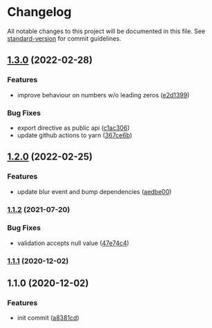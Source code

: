 # Changelog

All notable changes to this project will be documented in this file. See [standard-version](https://github.com/conventional-changelog/standard-version) for commit guidelines.

## [1.3.0](https://github.com/stumpam/ngx-cz-in/compare/v1.2.0...v1.3.0) (2022-02-28)


### Features

* improve behaviour on numbers w/o leading zeros ([e2d1399](https://github.com/stumpam/ngx-cz-in/commit/e2d1399100acbf3167eb4afd07779e5223e44ce1))


### Bug Fixes

* export directive as public api ([c1ac306](https://github.com/stumpam/ngx-cz-in/commit/c1ac306b9fb8870682d69c2003b5017390ff2b8d))
* update github actions to yarn ([367ce6b](https://github.com/stumpam/ngx-cz-in/commit/367ce6b24767e46f3baf0d3d55074d538bc8a33d))

## [1.2.0](https://github.com/stumpam/ngx-cz-in/compare/v1.1.2...v1.2.0) (2022-02-25)


### Features

* update blur event and bump dependencies ([aedbe00](https://github.com/stumpam/ngx-cz-in/commit/aedbe0068b9436893b582f556637d280391cf701))

### [1.1.2](https://github.com/stumpam/ngx-cz-in/compare/v1.1.1...v1.1.2) (2021-07-20)


### Bug Fixes

* validation accepts null value ([47e74c4](https://github.com/stumpam/ngx-cz-in/commit/47e74c4d2a1b9eb5faa0caab27b46e4a0baa7872))

### [1.1.1](https://github.com/stumpam/ngx-cz-in/compare/v1.1.0...v1.1.1) (2020-12-02)

## 1.1.0 (2020-12-02)


### Features

* init commit ([a8381cd](https://github.com/stumpam/ngx-cz-in/commit/a8381cd12bea4d71761968b760c3997502a80cbc))
